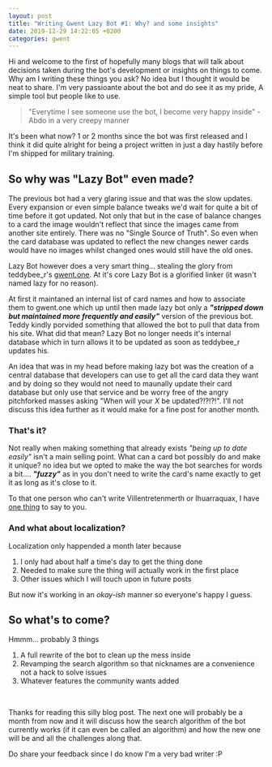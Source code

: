 ```yaml
---
layout: post
title: "Writing Gwent Lazy Bot #1: Why? and some insights"
date: 2019-12-29 14:22:05 +0200
categories: gwent
---
```


Hi and welcome to the first of hopefully many blogs that will talk about decisions taken during the bot's development
or insights on things to come. Why am I writing these things you ask? No idea but I thought it would be neat to share.
I'm very passioante about the bot and do see it as my pride, A simple tool but people like to use.

> "Everytime I see someone use the bot, I become very happy inside" - Abdo in a very creepy manner

It's been what now? 1 or 2 months since the bot was first released and I think it did quite alright for being a project written in just a 
day hastily before I'm shipped for military training.

## So why was "Lazy Bot" even made?
The previous bot had a very glaring issue and that was the slow updates. Every expansion or even simple balance tweaks we'd wait for quite a bit of time before it got updated. Not only that but in the case of balance changes to a card the image wouldn't reflect that since the images came from another site entirely. There was no "Single Source of Truth". So even when the card database was updated to reflect the new changes newer cards would have no images whilst changed ones would still have the old ones.

Lazy Bot however does a very smart thing... stealing the glory from teddybee_r's [gwent.one](gwent.one). At it's core Lazy Bot is a glorified linker (it wasn't named lazy for no reason).

At first it maintaned an internal list of card names and how to associate them to gwent.one which up until then made lazy bot only a 
**_"stripped down but maintained more frequently and easily"_** version of the previous bot. Teddy kindly porvided something that allowed the bot to pull that data from his site. What did that mean? Lazy Bot no longer needs it's internal database which in turn allows it to be updated as soon as teddybee_r updates his.

An idea that was in my head before making lazy bot was the creation of a central database that developers can use to get all the card data they want and by doing so they would not need to maunally update their card database but only use that service and be worry free of the angry pitchforked masses asking "When will your _X_ be updated?!?!?!". I'll not discuss this idea further as it would make for a fine post for another month.

### That's it?
Not really when making something that already exists _"being up to date easily"_ isn't a main selling point. What can a card bot possibly do and make it unique? no idea but we opted to make the way the bot searches for words a bit.... **_"fuzzy"_** as in you don't need to write the card's name exactly to get it as long as it's close to it.

To that one person who can't write Villentretenmerth or Ihuarraquax, I have [one thing](https://www.youtube.com/watch?v=79DijItQXMM) to say to you.

### And what about localization?
Localization only happended a month later because 

1. I only had about half a time's day to get the thing done
2. Needed to make sure the thing will actually work in the first place
3. Other issues which I will touch upon in future posts

But now it's working in an _okay-ish_ manner so everyone's happy I guess.

## So what's to come?
Hmmm... probably 3 things

1. A full rewrite of the bot to clean up the mess inside
2. Revamping the search algorithm so that nicknames are a convenience not a hack to solve issues
3. Whatever features the community wants added

<br>

Thanks for reading this silly blog post. The next one will probably be a month from now and it will discuss how the search algorithm of the bot currently works (if it can even be called an algorithm) and how the new one will be and all the challenges along that.

Do share your feedback since I do know I'm a very bad writer :P